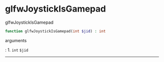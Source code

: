 # glfwJoystickIsGamepad
glfwJoystickIsGamepad

```php
function glfwJoystickIsGamepad(int $jid) : int
```



arguments

:    1. `int` `$jid` 



---
     